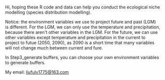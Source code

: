Hi, hoping these R code and data can help you conduct the ecological niche modelling (species distribution modelling).

Notice: the environment variables we use to project future and past (LGM) is different. For the LGM, we can only use the temperature and precipitation, because there aren't other variables
in the LGM. For the future, we can use other variables except temperature and precipitation in the current to project to futue (2050, 2090), as 2090 is a short time that many variables
will not change much between current and fure.

In Step3_generate buffers, you can choose your own environment variables to generate buffers.

My email: liufulv1775@163.com
